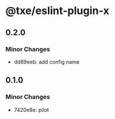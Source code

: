 # @txe/eslint-plugin-x

## 0.2.0

### Minor Changes

- dd89eeb: add config name

## 0.1.0

### Minor Changes

- 7420e8e: pilot
